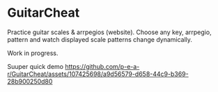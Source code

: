 # GuitarCheat

Practice guitar scales & arrpegios (website).
Choose any key, arrpegio, pattern and watch displayed scale patterns change dynamically.

Work in progress.


Suuper quick demo
https://github.com/p-e-a-r/GuitarCheat/assets/107425698/a9d56579-d658-44c9-b369-28b900250d80

